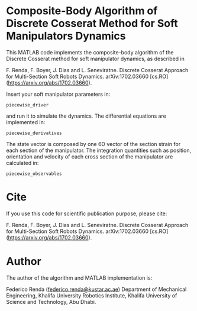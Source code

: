 # Composite-Body Algorithm of Discrete Cosserat Method for Soft Manipulators Dynamics

This MATLAB code implements the composite-body algorithm of the Discrete Cosserat method for soft manipulator dynamics, as described in

F. Renda, F. Boyer, J. Dias and L. Seneviratne. Discrete Cosserat Approach for Multi-Section Soft Robots Dynamics. arXiv:1702.03660 [cs.RO] (https://arxiv.org/abs/1702.03660).

Insert your soft manipulator parameters in:
```
piecewise_driver
```
and run it to simulate the dynamics.
The differential equations are implemented in:
```
piecewise_derivatives
```
The state vector is composed by one 6D vector of the section strain for each section of the manipulator. The integration quantities such as position, orientation and velocity of each cross section of the manipulator are calculated in:
```
piecewise_observables
```

# Cite

If you use this code for scientific publication purpose, please cite:

F. Renda, F. Boyer, J. Dias and L. Seneviratne. Discrete Cosserat Approach for Multi-Section Soft Robots Dynamics. arXiv:1702.03660 [cs.RO] (https://arxiv.org/abs/1702.03660).

# Author

The author of the algorithm and MATLAB implementation is:

Federico Renda (federico.renda@kustar.ac.ae)
Department of Mechanical Engineering, Khalifa University Robotics Institute,
Khalifa University of Science and Technology, Abu Dhabi.
